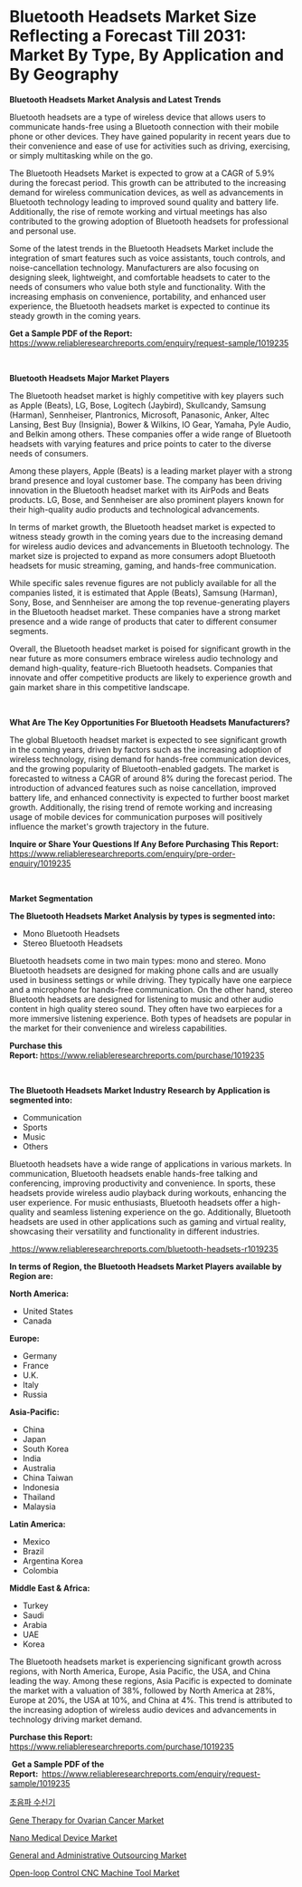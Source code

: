 <p><h1>Bluetooth Headsets Market Size Reflecting a Forecast Till 2031: Market By Type, By Application and By Geography</h1></p><p><strong>Bluetooth Headsets Market Analysis and Latest Trends</strong></p>
<p><p>Bluetooth headsets are a type of wireless device that allows users to communicate hands-free using a Bluetooth connection with their mobile phone or other devices. They have gained popularity in recent years due to their convenience and ease of use for activities such as driving, exercising, or simply multitasking while on the go.</p><p>The Bluetooth Headsets Market is expected to grow at a CAGR of 5.9% during the forecast period. This growth can be attributed to the increasing demand for wireless communication devices, as well as advancements in Bluetooth technology leading to improved sound quality and battery life. Additionally, the rise of remote working and virtual meetings has also contributed to the growing adoption of Bluetooth headsets for professional and personal use.</p><p>Some of the latest trends in the Bluetooth Headsets Market include the integration of smart features such as voice assistants, touch controls, and noise-cancellation technology. Manufacturers are also focusing on designing sleek, lightweight, and comfortable headsets to cater to the needs of consumers who value both style and functionality. With the increasing emphasis on convenience, portability, and enhanced user experience, the Bluetooth headsets market is expected to continue its steady growth in the coming years.</p></p>
<p><strong>Get a Sample PDF of the Report:&nbsp;</strong> <a href="https://www.reliableresearchreports.com/enquiry/request-sample/1019235">https://www.reliableresearchreports.com/enquiry/request-sample/1019235</a></p>
<p>&nbsp;</p>
<p><strong>Bluetooth Headsets Major Market Players</strong></p>
<p><p>The Bluetooth headset market is highly competitive with key players such as Apple (Beats), LG, Bose, Logitech (Jaybird), Skullcandy, Samsung (Harman), Sennheiser, Plantronics, Microsoft, Panasonic, Anker, Altec Lansing, Best Buy (Insignia), Bower & Wilkins, IO Gear, Yamaha, Pyle Audio, and Belkin among others. These companies offer a wide range of Bluetooth headsets with varying features and price points to cater to the diverse needs of consumers.</p><p>Among these players, Apple (Beats) is a leading market player with a strong brand presence and loyal customer base. The company has been driving innovation in the Bluetooth headset market with its AirPods and Beats products. LG, Bose, and Sennheiser are also prominent players known for their high-quality audio products and technological advancements.</p><p>In terms of market growth, the Bluetooth headset market is expected to witness steady growth in the coming years due to the increasing demand for wireless audio devices and advancements in Bluetooth technology. The market size is projected to expand as more consumers adopt Bluetooth headsets for music streaming, gaming, and hands-free communication.</p><p>While specific sales revenue figures are not publicly available for all the companies listed, it is estimated that Apple (Beats), Samsung (Harman), Sony, Bose, and Sennheiser are among the top revenue-generating players in the Bluetooth headset market. These companies have a strong market presence and a wide range of products that cater to different consumer segments.</p><p>Overall, the Bluetooth headset market is poised for significant growth in the near future as more consumers embrace wireless audio technology and demand high-quality, feature-rich Bluetooth headsets. Companies that innovate and offer competitive products are likely to experience growth and gain market share in this competitive landscape.</p></p>
<p>&nbsp;</p>
<p><strong>What Are The Key Opportunities For Bluetooth Headsets Manufacturers?</strong></p>
<p><p>The global Bluetooth headset market is expected to see significant growth in the coming years, driven by factors such as the increasing adoption of wireless technology, rising demand for hands-free communication devices, and the growing popularity of Bluetooth-enabled gadgets. The market is forecasted to witness a CAGR of around 8% during the forecast period. The introduction of advanced features such as noise cancellation, improved battery life, and enhanced connectivity is expected to further boost market growth. Additionally, the rising trend of remote working and increasing usage of mobile devices for communication purposes will positively influence the market's growth trajectory in the future.</p></p>
<p><strong>Inquire or Share Your Questions If Any Before Purchasing This Report:</strong> <a href="https://www.reliableresearchreports.com/enquiry/pre-order-enquiry/1019235">https://www.reliableresearchreports.com/enquiry/pre-order-enquiry/1019235</a></p>
<p>&nbsp;</p>
<p><strong>Market Segmentation</strong></p>
<p><strong>The Bluetooth Headsets Market Analysis by types is segmented into:</strong></p>
<p><ul><li>Mono Bluetooth Headsets</li><li>Stereo Bluetooth Headsets</li></ul></p>
<p><p>Bluetooth headsets come in two main types: mono and stereo. Mono Bluetooth headsets are designed for making phone calls and are usually used in business settings or while driving. They typically have one earpiece and a microphone for hands-free communication. On the other hand, stereo Bluetooth headsets are designed for listening to music and other audio content in high quality stereo sound. They often have two earpieces for a more immersive listening experience. Both types of headsets are popular in the market for their convenience and wireless capabilities.</p></p>
<p><strong>Purchase this Report:&nbsp;</strong><a href="https://www.reliableresearchreports.com/purchase/1019235">https://www.reliableresearchreports.com/purchase/1019235</a></p>
<p>&nbsp;</p>
<p><strong>The Bluetooth Headsets Market Industry Research by Application is segmented into:</strong></p>
<p><ul><li>Communication</li><li>Sports</li><li>Music</li><li>Others</li></ul></p>
<p><p>Bluetooth headsets have a wide range of applications in various markets. In communication, Bluetooth headsets enable hands-free talking and conferencing, improving productivity and convenience. In sports, these headsets provide wireless audio playback during workouts, enhancing the user experience. For music enthusiasts, Bluetooth headsets offer a high-quality and seamless listening experience on the go. Additionally, Bluetooth headsets are used in other applications such as gaming and virtual reality, showcasing their versatility and functionality in different industries.</p></p>
<p><a href="https://www.reliableresearchreports.com/bluetooth-headsets-r1019235">&nbsp;https://www.reliableresearchreports.com/bluetooth-headsets-r1019235</a></p>
<p><strong>In terms of Region, the Bluetooth Headsets Market Players available by Region are:</strong></p>
<p>
    <p> <strong> North America: </strong>
        <ul>
            <li>United States</li>
            <li>Canada</li>
        </ul>
        </p> 
    <p> <strong> Europe: </strong>
        <ul>
            <li>Germany</li>
            <li>France</li>
            <li>U.K.</li>
            <li>Italy</li>
            <li>Russia</li>
        </ul>
        </p> 
    <p> <strong> Asia-Pacific: </strong>
        <ul>
            <li>China</li>
            <li>Japan</li>
            <li>South Korea</li>
            <li>India</li>
            <li>Australia</li>
            <li>China Taiwan</li>
            <li>Indonesia</li>
            <li>Thailand</li>
            <li>Malaysia</li>
        </ul>
        </p> 
    <p> <strong> Latin America: </strong>
        <ul>
            <li>Mexico</li>
            <li>Brazil</li>
            <li>Argentina Korea</li>
            <li>Colombia</li>
        </ul>
        </p> 
    <p> <strong> Middle East & Africa: </strong>
        <ul>
            <li>Turkey</li>
            <li>Saudi</li>
            <li>Arabia</li>
            <li>UAE</li>
            <li>Korea</li>
        </ul>
    </p>
    </p>
<p><p>The Bluetooth headsets market is experiencing significant growth across regions, with North America, Europe, Asia Pacific, the USA, and China leading the way. Among these regions, Asia Pacific is expected to dominate the market with a valuation of 38%, followed by North America at 28%, Europe at 20%, the USA at 10%, and China at 4%. This trend is attributed to the increasing adoption of wireless audio devices and advancements in technology driving market demand.</p></p>
<p><strong>Purchase this Report: </strong><a href="https://www.reliableresearchreports.com/purchase/1019235">https://www.reliableresearchreports.com/purchase/1019235</a></p>
<p>&nbsp;<strong>Get a Sample PDF of the Report:&nbsp;&nbsp;</strong><a href="https://www.reliableresearchreports.com/enquiry/request-sample/1019235">https://www.reliableresearchreports.com/enquiry/request-sample/1019235</a></p>
<p><strong></strong></p>
<p><p><a href="https://github.com/vdhdwjyp90142/Market-Research-Report-List-2/blob/main/604538153508.md">초음파 수신기</a></p><p><a href="https://github.com/AdrianaPaucek2023/Market-Research-Report-List-1/blob/main/gene-therapy-for-ovarian-cancer-market.md">Gene Therapy for Ovarian Cancer Market</a></p><p><a href="https://www.linkedin.com/pulse/nano-medical-device-market-furnishes-information-share-trends-mg7ne">Nano Medical Device Market</a></p><p><a href="https://github.com/FassouRP/Market-Research-Report-List-4/blob/main/general-and-administrative-outsourcing-market.md">General and Administrative Outsourcing Market</a></p><p><a href="https://www.linkedin.com/pulse/open-loop-control-cnc-machine-tool-market-insights-cagr-trends-awzzc">Open-loop Control CNC Machine Tool Market</a></p></p>